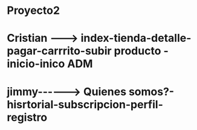 # Proyecto2
<h1>Cristian ---> index-tienda-detalle-pagar-carrrito-subir producto -inicio-inico ADM </h1>
<h1>jimmy------> Quienes somos?-hisrtorial-subscripcion-perfil-registro</h1>

